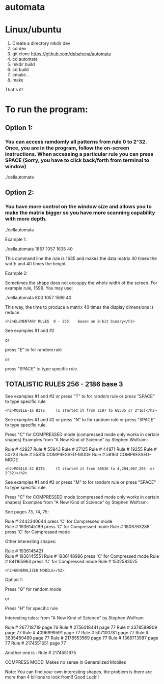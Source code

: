 # automata

<h1>Linux/ubuntu</h1>


1. Create a directory 
    mkdir dev
2. cd dev
3. git clone https://github.com/dpbahena/automata
4. cd automata
5. mkdir build
6. cd build
7. cmake ..
8. make


That's it!

<h1>To run the program:</h1>

<h2>Option 1:</h2>   <h3>You can access ramdomly all patterns from rule 0 to 2^32. Once, you are in the program, follow the on-screen instructions.
            When accessing a particular rule you can press SPACE  (Sorry, you have to click back/forth from terminal to window) </h3>

 ./cellautomata 


<h2>Option 2:</h2>   <h3>You have more control on the window size and allows you to make the matrix bigger so you have more scanning capability with more depth.</h3>

./cellautomata <display width> <display hight> <rule> <matrix-multiplier>
             
Example 1:

./cellautomata 1857 1057 1635 40     

This command line the rule is 1635 and makes the data matrix 40 times the width and 40 times the height. 

Example 2:

Sometimes the shape does not occuppy the whole width of the screen. For example rule, 1599.  You may use:

./cellautomata 800 1057 1599 40        

This way, the time to produce a matrix 40 times the display dimensions is reduce. 


    <h2>ELEMENTARY RULES  0 - 255    based on 8-bit binary</h2>

 See examples #1 and #2

 or

 press "E" to for random rule

 or 
 
 press "SPACE" to type specific rule.

   <h2>TOTALISTIC RULES  256 - 2186   base 3</h2>

See examples #1 and #2 or press "T" to for random rule or  press "SPACE" to type specific rule.

    <h2>MOBILE-16 BITS     (I started it from 2187 to 65535 or 2^16)</h2>

See examples #1 and #2 or press "N" to for random rule or  press "SPACE" to type specific rule.

Press "C" for COMPRESSED mode (compressed mode only works in certain shapes)
Examples from "A New Kind of Science" by Stephen Wolfram:

Rule # 42927
Rule # 55843
Rule # 27125
Rule # 44971
Rule # 19255
Rule # 50723
Rule # 55815   COMPRESSED-MODE
Rule # 58163   COMPRESSED-MODE


    <h2>MOBILE-32 BITS     (I started it from 65536 to 4,294,967,295  or 2^32)</h2>

See examples #1 and #2 or press "M" to for random rule or  press "SPACE" to type specific rule.

Press "C" for COMPRESSED mode (compressed mode only works in certain shapes)
Examples from "A New Kind of Science" by Stephen Wolfram:

See pages 73, 74, 75;

Rule # 2442340644  press 'C' for Compressed mode     
Rule # 1936145189  press 'C' for Compressed mode
Rule # 1808763288  press 'C' for Compressed mode


Other interesting shapes:

Rule # 1936145421  
Rule # 1936145551
Rule # 1936148996  press 'C' for Compressed mode
Rule # 841165963   press 'C' for Compressed mode
Rule # 1502583525






    <h2>GENERALIZED MOBILE</h2>

Option 1:

Press "G" for random mode

or

Press "H" for specific rule

Interesting rules:
from "A New Kind of Science" by Stephen Wolfram 

Rule # 267718719    page 76
Rule # 2756018441   page 77
Rule # 3378589909   page 77
Rule # 4096999591   page 77
Rule #  507100781   page 77
Rule # 3635480489   page 77
Rule # 2178553569   page 77
Rule # 1369713987   page 77
Rule # 2174551651   page 77


Another one is :   Rule # 2174551975 

COMPRESS MODE: Makes no sense in Generalized Mobiles



Note:  You can find your own interesting shapes, the problem is there are more than 4 billions to look from!!
Good Luck!!



